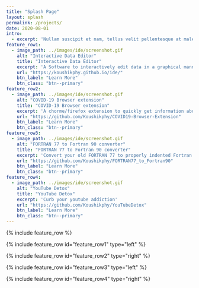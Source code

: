 ```yaml
---
title: "Splash Page"
layout: splash
permalink: /projects/
date: 2020-08-01
intro: 
  - excerpt: 'Nullam suscipit et nam, tellus velit pellentesque at malesuada, enim eaque. Quis nulla, netus tempor in diam gravida tincidunt, *proin faucibus* voluptate felis id sollicitudin. Centered with `type="center"`'
feature_row1:
  - image_path: ../images/ide/screenshot.gif
    alt: "Interactive Data Editor"
    title: "Interactive Data Editor"
    excerpt: 'A Software to interactively edit data in a graphical manner.'
    url: "https://koushikphy.github.io/ide/"
    btn_label: "Learn More"
    btn_class: "btn--primary"
feature_row2:
  - image_path: ../images/ide/screenshot.gif
    alt: "COVID-19 Browser extension"
    title: "COVID-19 Browser extension"
    excerpt: 'A chorme/firefox extension to quickly get information about Coronavirus disease'
    url: "https://github.com/Koushikphy/COVID19-Browser-Extension"
    btn_label: "Learn More"
    btn_class: "btn--primary"
feature_row3:
  - image_path: ../images/ide/screenshot.gif
    alt: "FORTRAN 77 to Fortran 90 converter"
    title: "FORTRAN 77 to Fortran 90 converter"
    excerpt: 'Convert your old FORTRAN 77 to properly indented Fortran 90 code'
    url: "https://github.com/Koushikphy/FORTRAN77_to_Fortran90"
    btn_label: "Learn More"
    btn_class: "btn--primary"
feature_row4:
  - image_path: ../images/ide/screenshot.gif
    alt: "YouTube Detox"
    title: "YouTube Detox"
    excerpt: 'Curb your youtube addiction'
    url: "https://github.com/Koushikphy/YouTubeDetox"
    btn_label: "Learn More"
    btn_class: "btn--primary"
---
```


{% include feature_row %}

{% include feature_row id="feature_row1" type="left" %}

{% include feature_row id="feature_row2" type="right" %}

{% include feature_row id="feature_row3" type="left" %}

{% include feature_row id="feature_row4" type="right" %}
